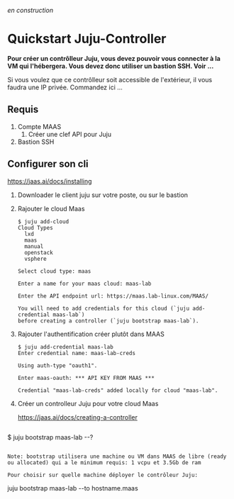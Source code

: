 *en construction*

# Quickstart Juju-Controller

**Pour créer un contrôlleur Juju, vous devez pouvoir vous connecter à la VM qui l'hébergera. Vous devez donc utiliser un bastion SSH. Voir ...**

Si vous voulez que ce contrôlleur soit accessible de l'extérieur, il vous faudra une IP privée. Commandez ici ...

## Requis

1. Compte MAAS
   1. Créer une clef API pour Juju
2. Bastion SSH

## Configurer son cli 

https://jaas.ai/docs/installing

1. Downloader le client juju sur votre poste, ou sur le bastion

2. Rajouter le cloud Maas

   ```juju add-cloud
   $ juju add-cloud
   Cloud Types
     lxd
     maas
     manual
     openstack
     vsphere
   
   Select cloud type: maas
   
   Enter a name for your maas cloud: maas-lab
   
   Enter the API endpoint url: https://maas.lab-linux.com/MAAS/
   
   You will need to add credentials for this cloud (`juju add-credential maas-lab`)
   before creating a controller (`juju bootstrap maas-lab`).
   ```

3. Rajouter l'authentification créer plutôt dans MAAS

   ```
   $ juju add-credential maas-lab
   Enter credential name: maas-lab-creds
   
   Using auth-type "oauth1".
   
   Enter maas-oauth: *** API KEY FROM MAAS ***
   
   Credential "maas-lab-creds" added locally for cloud "maas-lab".
   ```

4. Créer un controlleur Juju pour votre cloud Maas

   https://jaas.ai/docs/creating-a-controller
   
   ```
$ juju bootstrap maas-lab --?
   ```
   
   Note: bootstrap utilisera une machine ou VM dans MAAS de libre (ready ou allocated) qui a le minimum requis: 1 vcpu et 3.5Gb de ram
   
   Pour choisir sur quelle machine déployer le contrôleur Juju:
   
   ```
   juju bootstrap maas-lab --to hostname.maas
   ```
   
   
